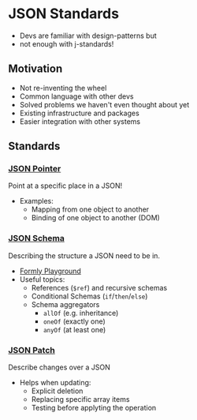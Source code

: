 # JSON Standards
* Devs are familiar with design-patterns but
* not enough with j-standards!

## Motivation
* Not re-inventing the wheel
* Common language with other devs
* Solved problems we haven't even thought about yet
* Existing infrastructure and packages
* Easier integration with other systems

## Standards
### [JSON Pointer](https://gregsdennis.github.io/Manatee.Json/usage/pointer.html)
Point at a specific place in a JSON!
* Examples:
  * Mapping from one object to another
  * Binding of one object to another (DOM)


### [JSON Schema](http://json-schema.org/understanding-json-schema/index.html)
Describing the structure a JSON need to be in.
* [Formly Playground](https://jsonform.github.io/jsonform/playground/index.html)
* Useful topics:
  * References (`$ref`) and recursive schemas
  * Conditional Schemas (`if`/`then`/`else`)
  * Schema aggregators
      * `allOf` (e.g. inheritance)
      * `oneOf` (exactly one)
      * `anyOf` (at least one)

### [JSON Patch](http://jsonpatch.com/)
Describe changes over a JSON
* Helps when updating:
  * Explicit deletion
  * Replacing specific array items
  * Testing before applyting the operation
